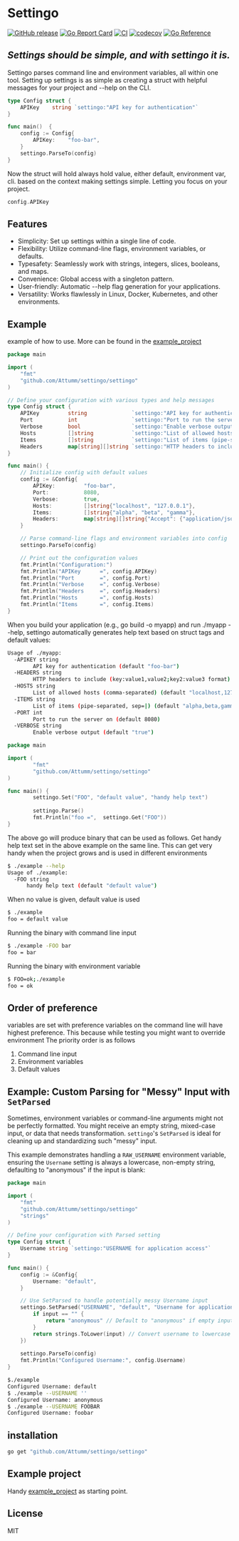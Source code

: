 # Settingo
[![GitHub release](https://img.shields.io/github/v/release/Attumm/settingo?sort=semver)](https://github.com/Attumm/settingo/releases/latest)
[![Go Report Card](https://goreportcard.com/badge/github.com/Attumm/settingo)](https://goreportcard.com/report/github.com/Attumm/settingo)
[![CI](https://github.com/Attumm/settingo/actions/workflows/ci.yml/badge.svg)](https://github.com/Attumm/settingo/actions/workflows/ci.yml)
[![codecov](https://codecov.io/gh/Attumm/settingo/branch/main/graph/badge.svg)](https://codecov.io/gh/Attumm/settingo)
[![Go Reference](https://pkg.go.dev/badge/github.com/Attumm/settingo/settingo.svg)](https://pkg.go.dev/github.com/Attumm/settingo/settingo)

## _Settings should be simple, and with settingo it is._

Settingo parses command line and environment variables, all within one tool.
Setting up settings is as simple as creating a struct with helpful messages for your project and --help on the CLI.
```go
type Config struct {
    APIKey    string `settingo:"API key for authentication"`
}

func main()  {
    config := Config{
        APIKey:    "foo-bar",
    }
    settingo.ParseTo(config)
}
```

Now the struct will hold always hold value, either default, environment var, cli. based on the context making settings simple.
Letting you focus on your project.
```go
config.APIKey
```

## Features
- Simplicity: Set up settings within a single line of code.
- Flexibility: Utilize command-line flags, environment variables, or defaults.
- Typesafety: Seamlessly work with strings, integers, slices, booleans, and maps.
- Convenience: Global access with a singleton pattern.
- User-friendly: Automatic --help flag generation for your applications.
- Versatility: Works flawlessly in Linux, Docker, Kubernetes, and other environments.

## Example
example of how to use. More can be found in the [example_project](https://github.com/Attumm/settingo_example_project/blob/main/main.go)
```go
package main

import (
	"fmt"
	"github.com/Attumm/settingo/settingo"
)

// Define your configuration with various types and help messages
type Config struct {
	APIKey         string              `settingo:"API key for authentication"`
	Port           int                 `settingo:"Port to run the server on"`
	Verbose        bool                `settingo:"Enable verbose output"`
	Hosts          []string            `settingo:"List of allowed hosts (comma-separated)"`
	Items          []string            `settingo:"List of items (pipe-separated, sep=|)" settingo:"sep=|"`
	Headers        map[string][]string `settingo:"HTTP headers to include (key:value1,value2;key2:value3 format)"`
}

func main() {
	// Initialize config with default values
	config := &Config{
		APIKey:         "foo-bar",
		Port:           8080,
		Verbose:        true,
		Hosts:          []string{"localhost", "127.0.0.1"},
		Items:          []string{"alpha", "beta", "gamma"},
		Headers:        map[string][]string{"Accept": {"application/json"}},
	}

	// Parse command-line flags and environment variables into config
	settingo.ParseTo(config)

	// Print out the configuration values
	fmt.Println("Configuration:")
	fmt.Println("APIKey      =", config.APIKey)
	fmt.Println("Port        =", config.Port)
	fmt.Println("Verbose     =", config.Verbose)
	fmt.Println("Headers     =", config.Headers)
	fmt.Println("Hosts       =", config.Hosts)
	fmt.Println("Items       =", config.Items)
}
```
When you build your application (e.g., go build -o myapp) and run ./myapp --help, settingo automatically generates help text based on struct tags and default values:
```bash
Usage of ./myapp:
  -APIKEY string
        API key for authentication (default "foo-bar")
  -HEADERS string
        HTTP headers to include (key:value1,value2;key2:value3 format) (default "Accept:application/json")
  -HOSTS string
        List of allowed hosts (comma-separated) (default "localhost,127.0.0.1")
  -ITEMS string
        List of items (pipe-separated, sep=|) (default "alpha,beta,gamma")
  -PORT int
        Port to run the server on (default 8080)
  -VERBOSE string
        Enable verbose output (default "true")
```

```go
package main

import (
        "fmt"
        "github.com/Attumm/settingo/settingo"
)

func main() {
        settingo.Set("FOO", "default value", "handy help text")
        
        settingo.Parse()
        fmt.Println("foo =",  settingo.Get("FOO"))
}
```
The above go will produce binary that can be used as follows.
Get handy help text set in the above example on the same line.
This can get very handy when the project grows and is used in different environments
```sh
$ ./example --help
Usage of ./example:
  -FOO string
      handy help text (default "default value")
```

When no value is given, default value is used
```sh
$ ./example
foo = default value
```

Running the binary with command line input
```sh
$ ./example -FOO bar
foo = bar
```
Running the binary with environment variable
```sh
$ FOO=ok;./example
foo = ok
```

## Order of preference
variables are set with preference
variables on the command line will have highest preference.
This because while testing you might want to override environment
The priority order is as follows
1. Command line input
2. Environment variables 
3. Default values

## Example: Custom Parsing for "Messy" Input with `SetParsed`

Sometimes, environment variables or command-line arguments might not be perfectly formatted.  You might receive an empty string, mixed-case input, or data that needs transformation.  `settingo`'s `SetParsed` is ideal for cleaning up and standardizing such "messy" input.

This example demonstrates handling a `RAW_USERNAME` environment variable, ensuring the `Username` setting is always a lowercase, non-empty string, defaulting to "anonymous" if the input is blank:

```go
package main

import (
    "fmt"
	"github.com/Attumm/settingo/settingo"
    "strings"
)

// Define your configuration with Parsed setting
type Config struct {
    Username string `settingo:"USERNAME for application access"`
}

func main() {
    config := &Config{
        Username: "default",
    }

    // Use SetParsed to handle potentially messy Username input
    settingo.SetParsed("USERNAME", "default", "Username for application access", func(input string) string {
        if input == "" {
            return "anonymous" // Default to "anonymous" if empty input
        }
        return strings.ToLower(input) // Convert username to lowercase
    })
	
    settingo.ParseTo(config)
    fmt.Println("Configured Username:", config.Username)
}
```

```bash
$./example
Configured Username: default
$ ./example --USERNAME ''
Configured Username: anonymous
$ ./example --USERNAME FOOBAR
Configured Username: foobar
```

## installation
```bash
go get "github.com/Attumm/settingo/settingo"
```

## Example project
Handy [example_project](https://github.com/Attumm/settingo_example_project) as starting point.

## License
MIT
